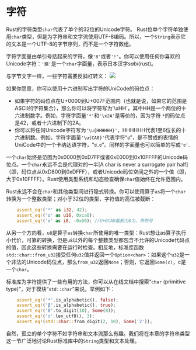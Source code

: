 # 字符
Rust的字符类型`char`代表了单个的32位的Unicode字符。
Rust位单个字符单独使用`char`类型，但是为字符串和文字流使用UTF-8编码。所以，一个`String`表示它的文本是一个UTF-8的字节序列，而不是一个字符数组。

字符字面量由单引号括起来的字符，像`'8'`或者`'!'`。你可以使用任何你喜欢的Unicode字符：`'錆'`是一个`char`字面量，表示日本汉字*sabi*(rust)。

与字节文字一样，一些字符需要反斜杠转义：
![](../img/img-book/ch3-11.png)

如果你愿意，你可以使用十六进制写出字符的UniCode的码位点：
* 如果字符的码位点在U+0000到U+007F范围内（也就是说，如果它的范围是ASCII的字符集合），那么你可以将字符写为'\xHH'，其中HH是一个两位的十六进制数字。例如，字符字面量`'*'`和`'\x2A'`是等价的，因为字符 `*`的码位点是42，或者十六进制下的2A。
* 你可以将任何Unicode字符写为`'\u{HHHHHH}'`，HHHHHH代表1至6位长的十六进制数。例如，字符字面量`'\u{CA0}'`代表字符“ಠ”，是不赞成的表情的UniCode中的一个卡纳达语字符，“ಠ_ಠ”。同样的字面量也可以简单的写成`'ಠ'`.

一个`char`始终是范围为0x0000到0xD7FF或者0xE000到0x10FFFF的Unicode码位点。一个`char`永远不会是代理对的一半[A char is never a surrogate pair half]（即，码位点从0xD800到0xDFFF），或者Unicode码位空间之外的一个值（即，大于0x10FFFF）。Rust使用类型系统和动态检查确保`char`值始终在允许范围内。

Rust永远不会在`char`和其他类型间进行隐式转换。你可以使用算子`as`将一个`char`转换为一个整数类型；对小于32位的类型，字符值的高位被截断：
```rust
    assert_eq!('*' as i32, 42);
    assert_eq!('ಠ' as u16, 0xca0);
    assert_eq!('ಠ' as i8, -0x60); //U+0CA0截断为8为，带符号

```
从另一个方向看，`u8`是算子`as`转换`char`所使用的唯一类型：Rust想让as算子执行小代价，可靠的转换，但是`u8`以外的每个整数类型都包含不允许的Unicode代码点的值，因此这些转换需要在运行时检查。相反地，标准库函数`std::char::from_u32`接受任何`u32`值并返回一个`Option<char>`：如果这个`u32`是一个非法的Unicode码位点，那么`from_u32`返回`None`；否则，它返回`Some(c)`，c是一个`char`。

标准库为字符提供了一些有用的方法，你可以从在线文档中搜索“`char` (primitive type)”，对于模块“`std::char`”来说。举例如下：
```rust
    assert_eq!('*'.is_alphabetic(), false);
    assert_eq!('β'.is_alphabetic(), true);
    assert_eq!('8'.to_digit(10), Some(8));
    assert_eq!('ಠ'.len_utf8(), 3);
    assert_eq!(std::char::from_digit(2, 10), Some('2'));

```
自然，孤立的单个字符不如字符串和文本流那么有趣。我们将在本章的字符串类型这一节广泛地讨论Rust标准库中的`String`类型和文本处理。
